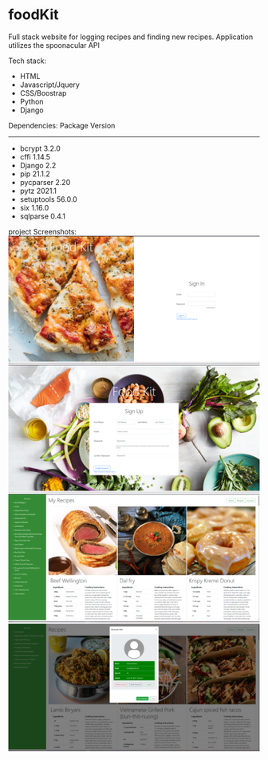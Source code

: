 # foodKit
Full stack website for logging recipes and finding new recipes. Application utilizes the spoonacular API

Tech stack:
- HTML
- Javascript/Jquery
- CSS/Boostrap
- Python
- Django

Dependencies:
Package    Version
---------- -------
- bcrypt     3.2.0
- cffi       1.14.5
- Django     2.2
- pip        21.1.2
- pycparser  2.20
- pytz       2021.1
- setuptools 56.0.0
- six        1.16.0
- sqlparse   0.4.1


project Screenshots:
![Project Screenshots](https://github.com/lilipach/foodKit/blob/main/Project%20Screen%20Shots/Sign_in.png)
![Project Screenshots](https://github.com/lilipach/foodKit/blob/main/Project%20Screen%20Shots/Sign_up.png)
![Project Screenshots](https://github.com/lilipach/foodKit/blob/main/Project%20Screen%20Shots/home_page.png)
![Project Screenshots](https://github.com/lilipach/foodKit/blob/main/Project%20Screen%20Shots/recipes_and_account.png)
